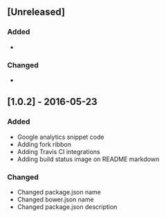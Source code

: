 ## [Unreleased]
### Added
- 

### Changed 
- 

## [1.0.2] - 2016-05-23
### Added
- Google analytics snippet code
- Adding fork ribbon
- Adding Travis CI integrations
- Adding build status image on README markdown

### Changed 
- Changed package.json name
- Changed bower.json name
- Changed package.json description
